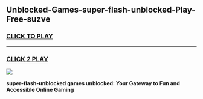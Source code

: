 
## Unblocked-Games-super-flash-unblocked-Play-Free-suzve
<h3>
<a href="https://premium76.site?title=super-flash-unblocked&ref=18A1">CLICK TO PLAY</a></h3>
<hr>

<h3>
<a href="https://premium76.site?title=super-flash-unblocked&ref=18A1">CLICK 2 PLAY</a>
  
</h3>

<a href="https://premium76.site?title=super-flash-unblocked&ref=18A1"><img src="https://clearcache.store/games.png"></a>


**super-flash-unblocked games unblocked: Your Gateway to Fun and Accessible Online Gaming**
